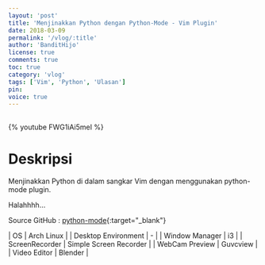 ```yaml
---
layout: 'post'
title: 'Menjinakkan Python dengan Python-Mode - Vim Plugin'
date: 2018-03-09
permalink: '/vlog/:title'
author: 'BanditHijo'
license: true
comments: true
toc: true
category: 'vlog'
tags: ['Vim', 'Python', 'Ulasan']
pin:
voice: true
---
```


<div style="margin-top:30px;"></div>

{% youtube FWG1iAi5meI %}

# Deskripsi

Menjinakkan Python di dalam sangkar Vim dengan menggunakan python-mode plugin.

Halahhhh...

Source GitHub :
[python-mode](https://github.com/python-mode/python-mode){:target="_blank"}

| OS | Arch Linux |
| Desktop Environment | - |
| Window Manager | i3 |
| ScreenRecorder | Simple Screen Recorder |
| WebCam Preview | Guvcview |
| Video Editor | Blender |

